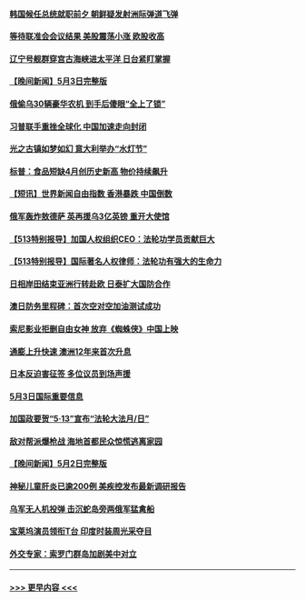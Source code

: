 #### [韩国候任总统就职前夕 朝鲜疑发射洲际弹道飞弹](../pages/prog202/a103417277.md?t=05041601) 
#### [等待联准会会议结果 美股震荡小涨 欧股收高](../pages/prog202/a103417229.md?t=05041601) 
#### [辽宁号舰群穿宫古海峡进太平洋 日台紧盯掌握](../pages/prog202/a103416929.md?t=05041601) 
#### [【晚间新闻】5月3日完整版](../pages/prog202/a103417119.md?t=05041601) 
#### [俄偷乌30辆豪华农机 到手后傻眼“全上了锁”](../pages/prog202/a103416467.md?t=05041601) 
#### [习普联手重挫全球化 中国加速走向封闭](../pages/prog202/a103416972.md?t=05041601) 
#### [光之古镇如梦如幻 意大利举办“水灯节”](../pages/prog202/a103416941.md?t=05041601) 
#### [标普：食品短缺4月创历史新高 物价持续飙升](../pages/prog202/a103416922.md?t=05041601) 
#### [【短讯】世界新闻自由指数 香港暴跌 中国倒数](../pages/prog202/a103416732.md?t=05041601) 
#### [俄军轰炸敖德萨 英再援乌3亿英镑 重开大使馆](../pages/prog202/a103416768.md?t=05041601) 
#### [【513特别报导】加国人权组织CEO：法轮功学员贡献巨大](../pages/prog202/a103416700.md?t=05041601) 
#### [【513特别报导】国际著名人权律师：法轮功有强大的生命力](../pages/prog202/a103416662.md?t=05041601) 
#### [日相岸田结束亚洲行转赴欧 日泰扩大国防合作](../pages/prog202/a103416651.md?t=05041601) 
#### [澳日防务里程碑：首次空对空加油测试成功](../pages/prog202/a103416451.md?t=05041601) 
#### [索尼影业拒删自由女神 放弃《蜘蛛侠》中国上映](../pages/prog202/a103416484.md?t=05041601) 
#### [通膨上升快速 澳洲12年来首次升息](../pages/prog202/a103416403.md?t=05041601) 
#### [日本反迫害征签 多位议员到场声援](../pages/prog202/a103416395.md?t=05041601) 
#### [5月3日国际重要信息](../pages/prog202/a103416390.md?t=05041601) 
#### [加国政要贺“5·13”宣布“法轮大法月/日”](../pages/prog202/a103416288.md?t=05041601) 
#### [敌对帮派爆枪战 海地首都民众惊慌逃离家园](../pages/prog202/a103416239.md?t=05041601) 
#### [【晚间新闻】5月2日完整版](../pages/prog202/a103416157.md?t=05041601) 
#### [神秘儿童肝炎已逾200例 美疾控发布最新调研报告](../pages/prog202/a103416031.md?t=05041601) 
#### [乌军无人机投弹 击沉蛇岛旁两俄军猛禽船](../pages/prog202/a103416007.md?t=05041601) 
#### [宝莱坞演员领衔T台 印度时装周光采夺目](../pages/prog202/a103415990.md?t=05041601) 
#### [外交专家：索罗门群岛加剧美中对立](../pages/prog202/a103415929.md?t=05041601) 

----
#### [ >>> 更早内容 <<< ](../indexes/prog202-earlier.md)
